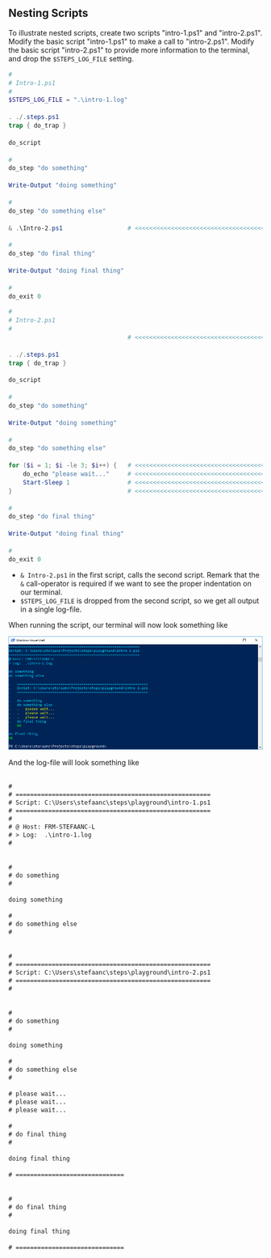 ## Nesting Scripts

To illustrate nested scripts, create two scripts "intro-1.ps1" and "intro-2.ps1".  Modify the basic script "intro-1.ps1" to make a call to "intro-2.ps1".  Modify the basic script "intro-2.ps1" to provide more information to the terminal, and drop the `$STEPS_LOG_FILE` setting.

```powershell
#
# Intro-1.ps1
#
$STEPS_LOG_FILE = ".\intro-1.log"

. ./.steps.ps1
trap { do_trap }

do_script

#
do_step "do something"

Write-Output "doing something"

#
do_step "do something else"

& .\Intro-2.ps1                  # <<<<<<<<<<<<<<<<<<<<<<<<<<<<<<<<<<<<<<<<<<<<<

#
do_step "do final thing"

Write-Output "doing final thing"

#
do_exit 0
```

```powershell
#
# Intro-2.ps1
#
                                 # <<<<<<<<<<<<<<<<<<<<<<<<<<<<<<<<<<<<<<<<<<<<<

. ./.steps.ps1
trap { do_trap }

do_script

#
do_step "do something"

Write-Output "doing something"

#
do_step "do something else"

for ($i = 1; $i -le 3; $i++) {   # <<<<<<<<<<<<<<<<<<<<<<<<<<<<<<<<<<<<<<<<<<<<<
    do_echo "please wait..."     # <<<<<<<<<<<<<<<<<<<<<<<<<<<<<<<<<<<<<<<<<<<<<
    Start-Sleep 1                # <<<<<<<<<<<<<<<<<<<<<<<<<<<<<<<<<<<<<<<<<<<<<
}                                # <<<<<<<<<<<<<<<<<<<<<<<<<<<<<<<<<<<<<<<<<<<<<

#
do_step "do final thing"

Write-Output "doing final thing"

#
do_exit 0
```

- `& Intro-2.ps1` in the first script, calls the second script.  Remark that the `&` call-operator is required if we want to see the proper indentation on our terminal.
- `$STEPS_LOG_FILE` is dropped from the second script, so we get all output in a single log-file.

When running the script, our terminal will now look something like

![intro-1.nested.png](./screenshots/intro-1.nested.png)

And the log-file will look something like

```text

#
# ======================================================
# Script: C:\Users\stefaanc\steps\playground\intro-1.ps1
# ======================================================
#
# @ Host: FRM-STEFAANC-L
# > Log:  .\intro-1.log
#


#
# do something
#

doing something

#
# do something else
#


#
# ======================================================
# Script: C:\Users\stefaanc\steps\playground\intro-2.ps1
# ======================================================
#


#
# do something
#

doing something

#
# do something else
#

# please wait...
# please wait...
# please wait...

#
# do final thing
#

doing final thing

# ==============================


#
# do final thing
#

doing final thing

# ==============================
```
